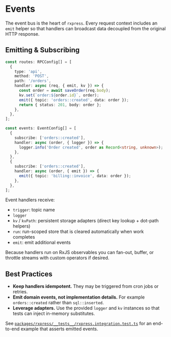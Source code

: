 # Events

The event bus is the heart of `rxpress`. Every request context includes an `emit` helper so that handlers can broadcast data decoupled from the original HTTP response.

## Emitting & Subscribing

```ts
const routes: RPCConfig[] = [
  {
    type: 'api',
    method: 'POST',
    path: '/orders',
    handler: async (req, { emit, kv }) => {
      const order = await saveOrder(req.body);
      kv.set(`order:${order.id}`, order);
      emit({ topic: 'orders::created', data: order });
      return { status: 201, body: order };
    },
  },
];

const events: EventConfig[] = [
  {
    subscribe: ['orders::created'],
    handler: async (order, { logger }) => {
      logger.info('Order created', order as Record<string, unknown>);
    },
  },
  {
    subscribe: ['orders::created'],
    handler: async (order, { emit }) => {
      emit({ topic: 'billing::invoice', data: order });
    },
  },
];
```

Event handlers receive:

- `trigger`: topic name
- `logger`
- `kv` / `kvPath`: persistent storage adapters (direct key lookup + dot-path helpers)
- `run`: run-scoped store that is cleared automatically when work completes
- `emit`: emit additional events

Because handlers run on RxJS observables you can fan-out, buffer, or throttle streams with custom operators if desired.

## Best Practices

- **Keep handlers idempotent.** They may be triggered from cron jobs or retries.
- **Emit domain events, not implementation details.** For example `orders::created` rather than `sql::inserted`.
- **Leverage adapters.** Use the provided `logger` and `kv` instances so that tests can inject in-memory substitutes.

See [`packages/rxpress/__tests__/rxpress.integration.test.ts`](../__tests__/rxpress.integration.test.ts) for an end-to-end example that asserts emitted events.
